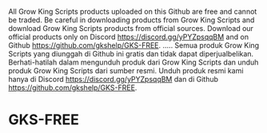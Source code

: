 All Grow King Scripts products uploaded on this Github are free and cannot be traded. Be careful in downloading products from Grow King Scripts and download Grow King Scripts products from official sources.
Download our official products only on Discord https://discord.gg/yPYZpsqqBM and on Github https://github.com/gkshelp/GKS-FREE.
.....
Semua produk Grow King Scripts yang diunggah di Github ini gratis dan tidak dapat diperjualbelikan. Berhati-hatilah dalam mengunduh produk dari Grow King Scripts dan unduh produk Grow King Scripts dari sumber resmi.
Unduh produk resmi kami hanya di Discord https://discord.gg/yPYZpsqqBM dan di Github https://github.com/gkshelp/GKS-FREE.

# GKS-FREE
